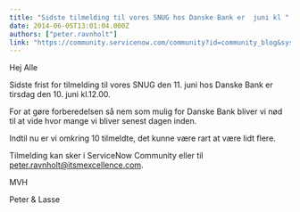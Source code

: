 ```yaml
---
title: "Sidste tilmelding til vores SNUG hos Danske Bank er  juni kl "
date: 2014-06-05T13:01:04.000Z
authors: ["peter.ravnholt"]
link: "https://community.servicenow.com/community?id=community_blog&sys_id=bc7c22e1dbd0dbc01dcaf3231f961946"
---
```

<p>Hej Alle</p><p></p><p>Sidste frist for tilmelding til vores SNUG den 11. juni hos Danske Bank er tirsdag den 10. juni kl.12.00.</p><p></p><p>For at gøre forberedelsen så nem som mulig for Danske Bank bliver vi nød til at vide hvor mange vi bliver senest dagen inden.</p><p></p><p>Indtil nu er vi omkring 10 tilmeldte, det kunne være rart at være lidt flere.</p><p></p><p><span>Tilmelding kan sker i ServiceNow Community eller til </span><a title="k-email-small" class="jive-link-email-small" href="mailto:peter.ravnholt@itsmexcellence.com">peter.ravnholt@itsmexcellence.com</a><span>.</span></p><p></p><p>MVH</p><p></p><p>Peter &amp; Lasse </p>